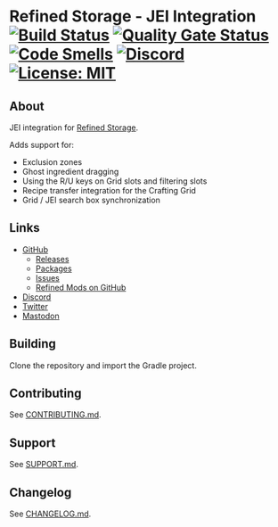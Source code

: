 # Refined Storage - JEI Integration [![Build Status](https://github.com/refinedmods/refinedstorage-jei-integration/actions/workflows/build.yml/badge.svg?branch=develop)](https://github.com/refinedmods/refinedstorage-jei-integration/actions/workflows/build.yml) [![Quality Gate Status](https://sonarcloud.io/api/project_badges/measure?project=refinedmods_refinedstorage-jei-integration&metric=alert_status)](https://sonarcloud.io/summary/new_code?id=refinedmods_refinedstorage-jei-integration) [![Code Smells](https://sonarcloud.io/api/project_badges/measure?project=refinedmods_refinedstorage-jei-integration&metric=code_smells)](https://sonarcloud.io/summary/new_code?id=refinedmods_refinedstorage-jei-integration) [![Discord](https://img.shields.io/discord/342942776494653441)](https://discordapp.com/invite/VYzsydb) [![License: MIT](https://img.shields.io/badge/License-MIT-yellow.svg)](LICENSE.md)

## About

JEI integration for [Refined Storage](https://github.com/refinedmods/refinedstorage2).

Adds support for:

- Exclusion zones
- Ghost ingredient dragging
- Using the R/U keys on Grid slots and filtering slots
- Recipe transfer integration for the Crafting Grid
- Grid / JEI search box synchronization

## Links

- [GitHub](https://github.com/refinedmods/refinedstorage-jei-integration)
    - [Releases](https://github.com/refinedmods/refinedstorage-jei-integration/releases)
    - [Packages](https://github.com/refinedmods/refinedstorage-jei-integration/packages)
    - [Issues](https://github.com/refinedmods/refinedstorage-jei-integration/issues)
    - [Refined Mods on GitHub](https://github.com/refinedmods)
- [Discord](https://discordapp.com/invite/VYzsydb)
- [Twitter](https://twitter.com/refinedmods)
- [Mastodon](https://anvil.social/@refinedmods)

## Building

Clone the repository and import the Gradle project.

## Contributing

See [CONTRIBUTING.md](.github/CONTRIBUTING.md).

## Support

See [SUPPORT.md](.github/SUPPORT.md).

## Changelog

See [CHANGELOG.md](CHANGELOG.md).
